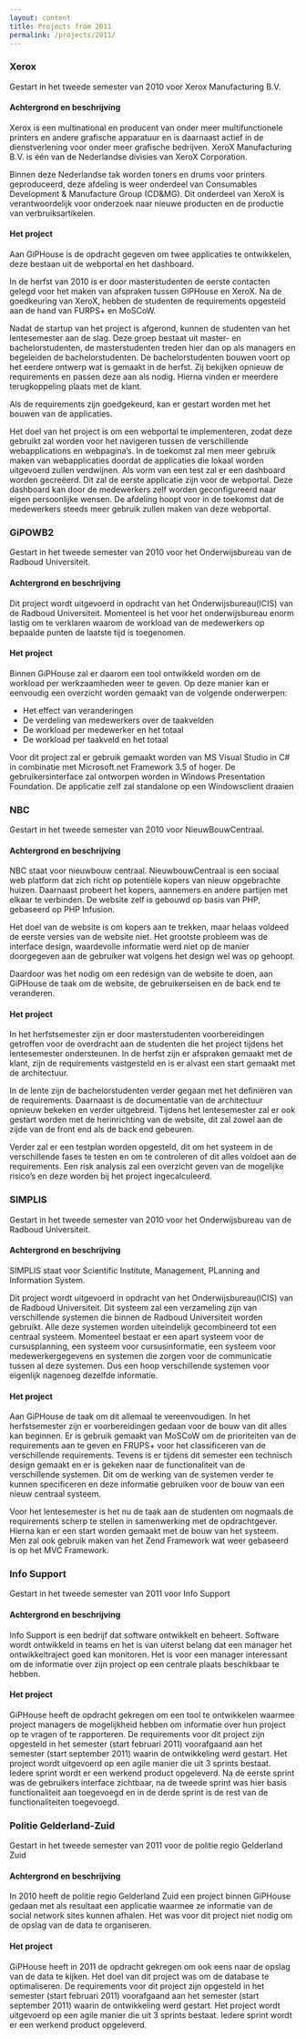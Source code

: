 ```yaml
---
layout: content
title: Projects from 2011
permalink: /projects/2011/
---
```


### Xerox ###

Gestart in het tweede semester van 2010 voor Xerox Manufacturing B.V.

#### Achtergrond en beschrijving ####

Xerox is een multinational en producent van onder meer multifunctionele printers en andere grafische apparatuur en is daarnaast actief in de dienstverlening voor onder meer grafische bedrijven. XeroX Manufacturing B.V. is één van de Nederlandse divisies van XeroX Corporation.

Binnen deze Nederlandse tak worden toners en drums voor printers geproduceerd, deze afdeling is weer onderdeel van Consumables Development & Manufacture Group (CD&MG). Dit onderdeel van XeroX is verantwoordelijk voor onderzoek naar nieuwe producten en de productie van verbruiksartikelen.

#### Het project ####

Aan GiPHouse is de opdracht gegeven om twee applicaties te ontwikkelen, deze bestaan uit de webportal en het dashboard.

In de herfst van 2010 is er door masterstudenten de eerste contacten gelegd voor het maken van afspraken tussen GiPHouse en XeroX. Na de goedkeuring van XeroX, hebben de studenten de requirements opgesteld aan de hand van FURPS+ en MoSCoW.

Nadat de startup van het project is afgerond, kunnen de studenten van het lentesemester aan de slag. Deze groep bestaat uit master- en bachelorstudenten, de masterstudenten treden hier dan op als managers en begeleiden de bachelorstudenten. De bachelorstudenten bouwen voort op het eerdere ontwerp wat is gemaakt in de herfst. Zij bekijken opnieuw de requirements en passen deze aan als nodig. Hierna vinden er meerdere terugkoppeling plaats met de klant.

Als de requirements zijn goedgekeurd, kan er gestart worden met het bouwen van de applicaties.

Het doel van het project is om een webportal te implementeren, zodat deze gebruikt zal worden voor het navigeren tussen de verschillende webapplications en webpagina’s. In de toekomst zal men meer gebruik maken van webapplicaties doordat de applicaties die lokaal worden uitgevoerd zullen verdwijnen. Als vorm van een test zal er een dashboard worden gecreëerd. Dit zal de eerste applicatie zijn voor de webportal. Deze dashboard kan door de medewerkers zelf worden geconfigureerd naar eigen persoonlijke wensen. De afdeling hoopt voor in de toekomst dat de medewerkers steeds meer gebruik zullen maken van deze webportal.

### GiPOWB2 ###

Gestart in het tweede semester van 2010 voor het Onderwijsbureau van de Radboud Universiteit.

#### Achtergrond en beschrijving ####

Dit project wordt uitgevoerd in opdracht van het Onderwijsbureau(ICIS) van de Radboud Universiteit. Momenteel is het voor het onderwijsbureau enorm lastig om te verklaren waarom de workload van de medewerkers op bepaalde punten de laatste tijd is toegenomen.

#### Het project ####

Binnen GiPHouse zal er daarom een tool ontwikkeld worden om de workload per werkzaamheden weer te geven. Op deze manier kan er eenvoudig een overzicht worden gemaakt van de volgende onderwerpen:

*  Het effect van veranderingen
*  De verdeling van medewerkers over de taakvelden
*  De workload per medewerker en het totaal
*  De workload per taakveld en het totaal

Voor dit project zal er gebruik gemaakt worden van MS Visual Studio in C# in combinatie met Microsoft.net Framework 3.5 of hoger. De gebruikersinterface zal ontworpen worden in Windows Presentation Foundation. De applicatie zelf zal standalone op een Windowsclient draaien

### NBC ###

Gestart in het tweede semester van 2010 voor NieuwBouwCentraal.

#### Achtergrond en beschrijving ####

NBC staat voor nieuwbouw centraal. NieuwbouwCentraal is een sociaal web platform dat zich richt op potentiële kopers van nieuw opgebrachte huizen. Daarnaast probeert het kopers, aannemers en andere partijen met elkaar te verbinden. De website zelf is gebouwd op basis van PHP, gebaseerd op PHP Infusion.

Het doel van de website is om kopers aan te trekken, maar helaas voldeed de eerste versies van de website niet. Het grootste probleem was de interface design, waardevolle informatie werd niet op de manier doorgegeven aan de gebruiker wat volgens het design wel was op gehoopt.

Daardoor was het nodig om een redesign van de website te doen, aan GiPHouse de taak om de website, de gebruikerseisen en de back end te veranderen.

#### Het project ####

In het herfstsemester zijn er door masterstudenten voorbereidingen getroffen voor de overdracht aan de studenten die het project tijdens het lentesemester ondersteunen. In de herfst zijn er afspraken gemaakt met de klant, zijn de requirements vastgesteld en is er alvast een start gemaakt met de architectuur.

In de lente zijn de bachelorstudenten verder gegaan met het definiëren van de requirements. Daarnaast is de documentatie van de architectuur opnieuw bekeken en verder uitgebreid. Tijdens het lentesemester zal er ook gestart worden met de herinrichting van de website, dit zal zowel aan de zijde van de front end als de back end gebeuren.

Verder zal er een testplan worden opgesteld, dit om het systeem in de verschillende fases te testen en om te controleren of dit alles voldoet aan de requirements. Een risk analysis zal een overzicht geven van de mogelijke risico’s en deze worden bij het project ingecalculeerd.

### SIMPLIS ###

Gestart in het tweede semester van 2010 voor het Onderwijsbureau van de Radboud Universiteit.

#### Achtergrond en beschrijving ####

SIMPLIS staat voor Scientific Institute, Management, PLanning and Information System.

Dit project wordt uitgevoerd in opdracht van het Onderwijsbureau(ICIS) van de Radboud Universiteit. Dit systeem zal een verzameling zijn van verschillende systemen die binnen de Radboud Universiteit worden gebruikt. Alle deze systemen worden uiteindelijk gecombineerd tot een centraal systeem. Momenteel bestaat er een apart systeem voor de cursusplanning, een systeem voor cursusinformatie, een systeem voor medewerkergegevens en systemen die zorgen voor de communicatie tussen al deze systemen. Dus een hoop verschillende systemen voor eigenlijk nagenoeg dezelfde informatie.

#### Het project ####

Aan GiPHouse de taak om dit allemaal te vereenvoudigen. In het herfstsemester zijn er voorbereidingen gedaan voor de bouw van dit alles kan beginnen. Er is gebruik gemaakt van MoSCoW om de prioriteiten van de requirements aan te geven en FRUPS+ voor het classificeren van de verschillende requirements. Tevens is er tijdens dit semester een technisch design gemaakt en er is gekeken naar de functionaliteit van de verschillende systemen. Dit om de werking van de systemen verder te kunnen specificeren en deze informatie gebruiken voor de bouw van een nieuw centraal systeem.

Voor het lentesemester is het nu de taak aan de studenten om nogmaals de requirements scherp te stellen in samenwerking met de opdrachtgever. Hierna kan er een start worden gemaakt met de bouw van het systeem. Men zal ook gebruik maken van het Zend Framework wat weer gebaseerd is op het MVC Framework.


### Info Support ###

Gestart in het tweede semester van 2011 voor Info Support

#### Achtergrond en beschrijving ####

Info Support is een bedrijf dat software ontwikkelt en beheert. Software wordt ontwikkeld in teams en het is van uiterst belang dat een manager het ontwikkeltraject goed kan monitoren. Het is voor een manager interessant om de informatie over zijn project op een centrale plaats beschikbaar te hebben.

#### Het project ####

GiPHouse heeft de opdracht gekregen om een tool te ontwikkelen waarmee project managers de mogelijkheid hebben om informatie over hun project op te vragen of te rapporteren. De requirements voor dit project zijn opgesteld in het semester (start februari 2011) voorafgaand aan het semester (start september 2011) waarin de ontwikkeling werd gestart. Het project wordt uitgevoerd op een agile manier die uit 3 sprints bestaat. Iedere sprint wordt er een werkend product opgeleverd. Na de eerste sprint was de gebruikers interface zichtbaar, na de tweede sprint was hier basis functionaliteit aan toegevoegd en in de derde sprint is de rest van de functionaliteiten toegevoegd.


### Politie Gelderland-Zuid ###

Gestart in het tweede semester van 2011 voor de politie regio Gelderland Zuid

#### Achtergrond en beschrijving ####

In 2010 heeft de politie regio Gelderland Zuid een project binnen GiPHouse gedaan met als resultaat een applicatie waarmee ze informatie van de social network sites kunnen afhalen. Het was voor dit project niet nodig om de opslag van de data te organiseren.

#### Het project ####

GiPHouse heeft in 2011 de opdracht gekregen om ook eens naar de opslag van de data te kijken. Het doel van dit project was om de database te optimaliseren. De requirements voor dit project zijn opgesteld in het semester (start februari 2011) voorafgaand aan het semester (start september 2011) waarin de ontwikkeling werd gestart. Het project wordt uitgevoerd op een agile manier die uit 3 sprints bestaat. Iedere sprint wordt er een werkend product opgeleverd.

